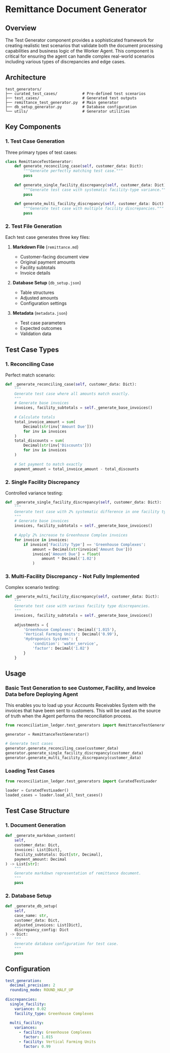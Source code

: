 # Remittance Document Generator

## Overview

The Test Generator component provides a sophisticated framework for creating realistic test scenarios that validate both the document processing capabilities and business logic of the Worker Agent. This component is critical for ensuring the agent can handle complex real-world scenarios including various types of discrepancies and edge cases.

## Architecture

```
test_generators/
├── curated_test_cases/           # Pre-defined test scenarios
├── test_cases/                   # Generated test outputs
├── remittance_test_generator.py  # Main generator
├── db_setup_generator.py         # Database configuration
└── utils/                        # Generator utilities
```

## Key Components

### 1. Test Case Generation
Three primary types of test cases:

```python
class RemittanceTestGenerator:
    def generate_reconciling_case(self, customer_data: Dict):
        """Generate perfectly matching test case."""
        pass
        
    def generate_single_facility_discrepancy(self, customer_data: Dict):
        """Generate test case with systematic facility-type variance."""
        pass
        
    def generate_multi_facility_discrepancy(self, customer_data: Dict):
        """Generate test case with multiple facility discrepancies."""
        pass
```

### 2. Test File Generation

Each test case generates three key files:

1. **Markdown File** (`remittance.md`)
   - Customer-facing document view
   - Original payment amounts
   - Facility subtotals
   - Invoice details

2. **Database Setup** (`db_setup.json`)
   - Table structures
   - Adjusted amounts
   - Configuration settings

3. **Metadata** (`metadata.json`)
   - Test case parameters
   - Expected outcomes
   - Validation data

## Test Case Types

### 1. Reconciling Case
Perfect match scenario:
```python
def _generate_reconciling_case(self, customer_data: Dict):
    """
    Generate test case where all amounts match exactly.
    """
    # Generate base invoices
    invoices, facility_subtotals = self._generate_base_invoices()
    
    # Calculate totals
    total_invoice_amount = sum(
        Decimal(str(inv['Amount Due']))
        for inv in invoices
    )
    total_discounts = sum(
        Decimal(str(inv['Discounts']))
        for inv in invoices
    )
    
    # Set payment to match exactly
    payment_amount = total_invoice_amount - total_discounts
```

### 2. Single Facility Discrepancy
Controlled variance testing:
```python
def _generate_single_facility_discrepancy(self, customer_data: Dict):
    """
    Generate test case with 2% systematic difference in one facility type.
    """
    # Generate base invoices
    invoices, facility_subtotals = self._generate_base_invoices()
    
    # Apply 2% increase to Greenhouse Complex invoices
    for invoice in invoices:
        if invoice['Facility Type'] == 'Greenhouse Complexes':
            amount = Decimal(str(invoice['Amount Due']))
            invoice['Amount Due'] = float(
                amount * Decimal('1.02')
            )
```

### 3. Multi-Facility Discrepancy - Not Fully Implemented
Complex scenario testing:
```python
def _generate_multi_facility_discrepancy(self, customer_data: Dict):
    """
    Generate test case with various facility type discrepancies.
    """
    invoices, facility_subtotals = self._generate_base_invoices()
    
    adjustments = {
        'Greenhouse Complexes': Decimal('1.015'),
        'Vertical Farming Units': Decimal('0.99'),
        'Hydroponics Systems': {
            'condition': 'water_service',
            'factor': Decimal('1.02')
        }
    }
```

## Usage

### Basic Test Generation to see Customer, Facility, and Invoice Data before Deploying Agent

This enables you to load up your Accounts Receivables System with the invoices that have been sent to customers. This will be used as the source of truth when the Agent performs the reconciliation process. 

```python
from reconciliation_ledger.test_generators import RemittanceTestGenerator

generator = RemittanceTestGenerator()

# Generate test cases
generator.generate_reconciling_case(customer_data)
generator.generate_single_facility_discrepancy(customer_data)
generator.generate_multi_facility_discrepancy(customer_data)
```

### Loading Test Cases

```python
from reconciliation_ledger.test_generators import CuratedTestLoader

loader = CuratedTestLoader()
loaded_cases = loader.load_all_test_cases()
```

## Test Case Structure

### 1. Document Generation
```python
def _generate_markdown_content(
    self,
    customer_data: Dict,
    invoices: List[Dict],
    facility_subtotals: Dict[str, Decimal],
    payment_amount: Decimal
) -> List[str]:
    """
    Generate markdown representation of remittance document.
    """
    pass
```

### 2. Database Setup
```python
def _generate_db_setup(
    self,
    case_name: str,
    customer_data: Dict,
    adjusted_invoices: List[Dict],
    discrepancy_config: Dict
) -> Dict:
    """
    Generate database configuration for test case.
    """
    pass
```

## Configuration

```yaml
test_generation:
  decimal_precision: 2
  rounding_mode: ROUND_HALF_UP
  
discrepancies:
  single_facility:
    variance: 0.02
    facility_type: Greenhouse Complexes
    
  multi_facility:
    variances:
      - facility: Greenhouse Complexes
        factor: 1.015
      - facility: Vertical Farming Units
        factor: 0.99
```


